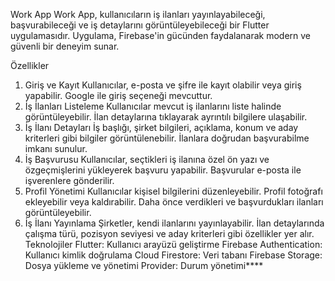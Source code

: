 Work App
Work App, kullanıcıların iş ilanları yayınlayabileceği, başvurabileceği ve iş detaylarını görüntüleyebileceği bir Flutter uygulamasıdır. Uygulama, Firebase'in gücünden faydalanarak modern ve güvenli bir deneyim sunar.

Özellikler
1. Giriş ve Kayıt
Kullanıcılar, e-posta ve şifre ile kayıt olabilir veya giriş yapabilir.
Google ile giriş seçeneği mevcuttur.
2. İş İlanları Listeleme
Kullanıcılar mevcut iş ilanlarını liste halinde görüntüleyebilir.
İlan detaylarına tıklayarak ayrıntılı bilgilere ulaşabilir.
3. İş İlanı Detayları
İş başlığı, şirket bilgileri, açıklama, konum ve aday kriterleri gibi bilgiler görüntülenebilir.
İlanlara doğrudan başvurabilme imkanı sunulur.
4. İş Başvurusu
Kullanıcılar, seçtikleri iş ilanına özel ön yazı ve özgeçmişlerini yükleyerek başvuru yapabilir.
Başvurular e-posta ile işverenlere gönderilir.
5. Profil Yönetimi
Kullanıcılar kişisel bilgilerini düzenleyebilir.
Profil fotoğrafı ekleyebilir veya kaldırabilir.
Daha önce verdikleri ve başvurdukları ilanları görüntüleyebilir.
6. İş İlanı Yayınlama
Şirketler, kendi ilanlarını yayınlayabilir.
İlan detaylarında çalışma türü, pozisyon seviyesi ve aday kriterleri gibi özellikler yer alır.
Teknolojiler
Flutter: Kullanıcı arayüzü geliştirme
Firebase Authentication: Kullanıcı kimlik doğrulama
Cloud Firestore: Veri tabanı
Firebase Storage: Dosya yükleme ve yönetimi
Provider: Durum yönetimi****
